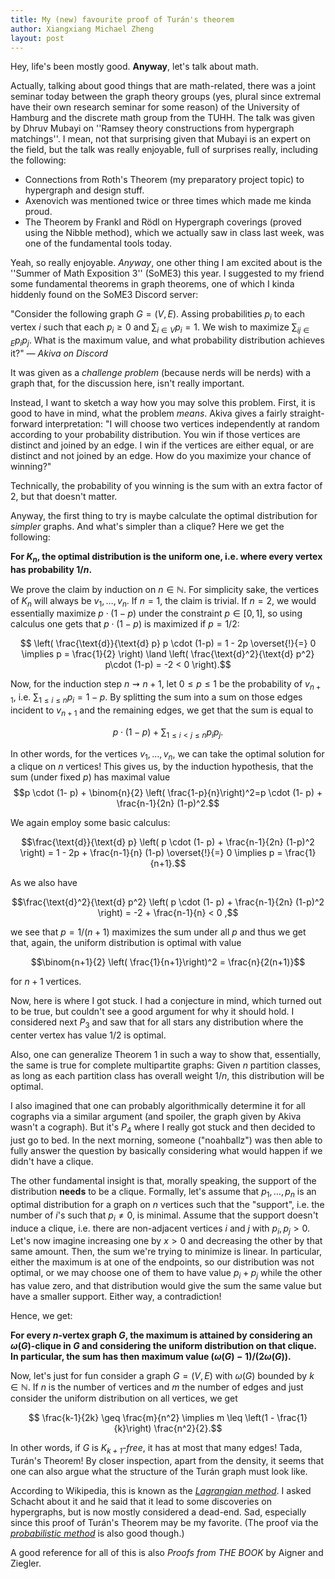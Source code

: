 ```yaml
---
title: My (new) favourite proof of Turán's theorem
author: Xiangxiang Michael Zheng
layout: post
---
```


Hey, life's been mostly good. **Anyway**, let's talk about math. 

Actually, talking about good things that are math-related, there was a joint seminar today between the graph theory groups (yes, plural since extremal have their own research seminar for some reason) of the University of Hamburg and the discrete math group from the TUHH. The talk was given by Dhruv Mubayi on ''Ramsey theory constructions from hypergraph matchings''. I mean, not that surprising given that 
Mubayi is an expert on the field, but the talk was really enjoyable, full of surprises really, including the following: 

- Connections from Roth's Theorem (my preparatory project topic) to hypergraph and design stuff. 
- Axenovich was mentioned twice or three times which made me kinda proud. 
- The Theorem by Frankl and Rödl on Hypergraph coverings (proved using the Nibble method), which we actually saw in class last week, was one of the fundamental tools today. 

Yeah, so really enjoyable. *Anyway*, one other thing I am excited about is the ''Summer of Math Exposition 3'' (SoME3) this year. 
I suggested to my friend some fundamental theorems in graph theorems, one of which I kinda hiddenly found on the SoME3 Discord server: 

"Consider the following graph $G = (V,E)$. Assing probabilities $p_i$ to each vertex $i$ such that each $p_i \geq 0$ and $\sum_{i \in V} p_i = 1$. We wish to maximize $\sum_{ij \in E} p_i p_j$. What is the maximum value, and what probability distribution achieves it?" <cite>— Akiva on Discord</cite>

It was given as a *challenge problem* (because nerds will be nerds) with a graph that, for the discussion here, isn't really important. 

Instead, I want to sketch a way how you may solve this problem. First, it is good to have in mind, what the problem *means*. Akiva gives a fairly straight-forward interpretation: "I will choose two vertices independently at random according to your probability distribution. You win if those vertices are distinct and joined by an edge. I win if the vertices are either equal, or are distinct and not joined by an edge. How do you maximize your chance of winning?" 

Technically, the probability of you winning is the sum with an extra factor of 2, but that doesn't matter. 

Anyway, the first thing to try is maybe calculate the optimal distribution for *simpler* graphs. And what's simpler than a clique? 
Here we get the following: 

**For $K_n$, the optimal distribution is the uniform one, i.e. where every vertex has probability $1/n$.**


We prove the claim by induction on $n \in \mathbb{N}$. For simplicity sake, the vertices of $K_n$ will always be $v_1, \dots, v_n$. If $n = 1$, the claim is trivial. If $n = 2$, we would essentially maximize $p \cdot (1-p)$ under the constraint $p \in [0,1]$, so using calculus one gets that $p \cdot (1-p)$ is maximized if $p = 1/2$:

$$ \left( \frac{\text{d}}{\text{d} p} p \cdot (1-p) = 1 - 2p \overset{!}{=} 0 \implies p = \frac{1}{2} \right) \land \left( \frac{\text{d}^2}{\text{d} p^2} p\cdot (1-p) = -2 < 0 \right).$$

Now, for the induction step $n \rightsquigarrow n+1$, let $0 \leq p \leq 1$ be the probability of $v_{n+1}$, i.e. $\sum_{1 \leq i \leq n} p_i = 1-p$. By splitting the sum into a sum on those edges incident to $v_{n+1}$ and the remaining edges, we get that the sum is equal to 

$$p \cdot (1- p) + \sum_{1 \leq  i < j \leq n} p_i p_j.$$ 

In other words, for the vertices $v_1, \dots, v_n$, we can take the optimal solution for a clique on $n$ vertices! This gives us, by the induction hypothesis, that the sum (under fixed $p$) has maximal value $$p \cdot (1- p) + \binom{n}{2} \left( \frac{1-p}{n}\right)^2=p \cdot (1- p) + \frac{n-1}{2n} (1-p)^2.$$ 

We again employ some basic calculus: 

$$\frac{\text{d}}{\text{d} p} \left( p \cdot (1- p) + \frac{n-1}{2n} (1-p)^2 \right) = 1 - 2p  + \frac{n-1}{n} (1-p) \overset{!}{=} 0 \implies p = \frac{1}{n+1}.$$

As we also have 

$$\frac{\text{d}^2}{\text{d} p^2} \left( p \cdot (1- p) + \frac{n-1}{2n} (1-p)^2 \right)  = -2 + \frac{n-1}{n} < 0 ,$$

we see that $p = 1 / (n+1)$ maximizes the sum under all $p$ and thus we get that, again, the uniform distribution is optimal with value 

$$\binom{n+1}{2} \left( \frac{1}{n+1}\right)^2 = \frac{n}{2(n+1)}$$

for $n+1$ vertices. 

Now, here is where I got stuck. I had a conjecture in mind, which turned out to be true, but couldn't see a good argument for why it should hold. I considered next $P_3$ and saw that for all stars any distribution where the center vertex has value $1/2$ is optimal. 

Also, one can generalize Theorem 1 in such a way to show that, essentially, the same is true for complete multipartite graphs: Given $n$ partition classes, as long as each partition class has overall weight $1 /n$, this distribution will be optimal. 

I also imagined that one can probably algorithmically determine it for all cographs via a similar argument (and spoiler, the graph given by Akiva wasn't a cograph). But it's $P_4$ where I really got stuck and then decided to just go to bed. In the next morning, someone ("noahballz") was then able to fully answer the question by basically considering what would happen if we didn't have a clique.

The other fundamental insight is that, morally speaking, the support of the distribution **needs** to be a clique. Formally, let's assume that $p_1, \dots, p_n$ is an optimal distribution for a graph on $n$ vertices such that the "support", i.e. the number of $i$'s such that $p_i \neq 0$, is minimal. Assume that the support doesn't induce a clique, i.e. there are non-adjacent vertices $i$ and $j$ with $p_i , p_j >0$. Let's now imagine increasing one by $x > 0$ and decreasing the other by that same amount. Then, the sum we're trying to minimize is linear. In particular, either the maximum is at one of the endpoints, so our distribution was not optimal, or we may choose one of them to have value $p_i + p_j$ while the other has value zero, and that distribution would give the sum the same value but have a smaller support. Either way, a contradiction!

Hence, we get:

**For every $n$-vertex graph $G$, the maximum is attained by considering an $\omega(G)$-clique in $G$ and considering the uniform distribution on that clique. In particular, the sum has then maximum value $(\omega(G) -1)/(2 \omega(G)).$**

Now, let's just for fun consider a graph $G = (V,E)$ with $\omega(G)$ bounded by $k \in \mathbb{N}$. If $n$ is the number of vertices and $m$ the number of edges and just consider the uniform distribution on all vertices, we get 

$$ \frac{k-1}{2k} \geq \frac{m}{n^2} \implies m \leq \left(1 - \frac{1}{k}\right) \frac{n^2}{2}.$$

In other words, if $G$ is *$K_{k+1}$-free*, it has at most that many edges! Tada, Turán's Theorem! By closer inspection, apart from the density, it seems that one can also argue what the structure of the Turán graph must look like.  

According to Wikipedia, this is known as the <a href="https://www.wikiwand.com/en/Tur%C3%A1n%27s_theorem#Lagrangian" title="Lagrangian method">*Lagrangian method*</a>. I asked Schacht about it and he said that it lead to some discoveries on hypergraphs, but is now mostly considered a dead-end. Sad, especially since this proof of Turán's Theorem may be my favorite. (The proof via the <a href="https://www.wikiwand.com/en/Tur%C3%A1n%27s_theorem#Probabilistic_Method" title="probabilistic method">*probabilistic method*</a> is also good though.)

A good reference for all of this is also *Proofs from THE BOOK* by Aigner and Ziegler.



